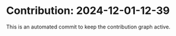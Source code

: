 # Contribution: 2024-12-01-12-39
This is an automated commit to keep the contribution graph active.
